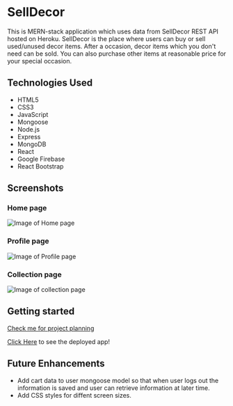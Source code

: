 # SellDecor

This is MERN-stack application which uses data from SellDecor REST API hosted on Heroku.  SellDecor is the place where users can buy or sell used/unused decor items. After a occasion, decor items which you don't need can be sold. You can also purchase other items at reasonable price for your special occasion.


## Technologies Used

- HTML5
- CSS3
- JavaScript
- Mongoose
- Node.js
- Express
- MongoDB
- React
- Google Firebase
- React Bootstrap 


## Screenshots
### Home page
![Image of Home page]()

### Profile page
![Image of Profile page]()

### Collection page
![Image of collection page]()


## Getting started
[Check me for project planning](https://trello.com/b/pzdGyjrB/selldecor)

[Click Here](https://selldecor.netlify.app/) to see the deployed app!

## Future Enhancements

- Add cart data to user mongoose model so that when user logs out  the information is saved and user can retrieve information at later time.
- Add CSS styles for diffent screen sizes.



 